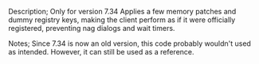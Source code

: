 Description;
	Only for version 7.34
	Applies a few memory patches and dummy registry keys, making the client perform as if it were officially registered, preventing nag dialogs and wait timers.

Notes;
	Since 7.34 is now an old version, this code probably wouldn't used as intended. However, it can still be used as a reference.
